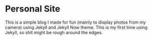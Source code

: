 # Personal Site

This is a simple blog I made for fun (mainly to display photos from my camera) using Jekyll and Jekyll Now theme. This is my first time using Jekyll, so shit might be rough around the edges.
